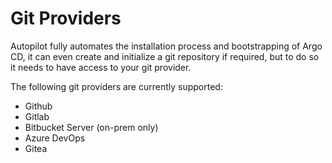 # Git Providers

Autopilot fully automates the installation process and bootstrapping of Argo CD, it can even create and initialize a git repository if required, but to do so it needs to have access to your git provider.

The following git providers are currently supported:

* Github
* Gitlab
* Bitbucket Server (on-prem only)
* Azure DevOps
* Gitea
